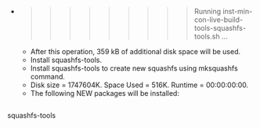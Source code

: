 * >>>>>>>>> Running inst-min-con-live-build-tools-squashfs-tools.sh ...
  * After this operation, 359 kB of additional disk space will be used.
  * Install squashfs-tools.
  * Install squashfs-tools to create new squashfs using mksquashfs command.
  * Disk size = 1747604K. Space Used = 516K. Runtime = 00:00:00:00.
  * The following NEW packages will be installed:
  ```bash
squashfs-tools
  ```
